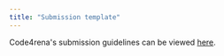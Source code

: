 ```yaml
---
title: "Submission template"
---
```


Code4rena's submission guidelines can be viewed [here](https://docs.code4rena.com/roles/wardens/submission-guidelines).